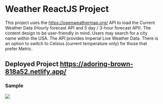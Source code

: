 # Weather ReactJS Project
This project uses the https://openweathermap.org/ API to load the Current Weather Data (Hourly forecast API and 5 day / 3-hour forecast API). The content design to be user-friendly in mind. Users may search for a city name within the USA. The API provides Imperial Live Weather Data. There is an option to switch to Celsius (current temperature only) for those that prefer Metric.

## Deployed Project https://adoring-brown-818a52.netlify.app/

### Sample
<img src="https://user-images.githubusercontent.com/73076448/113059769-d37c2480-917d-11eb-85c8-0ebb3152e780.png">
